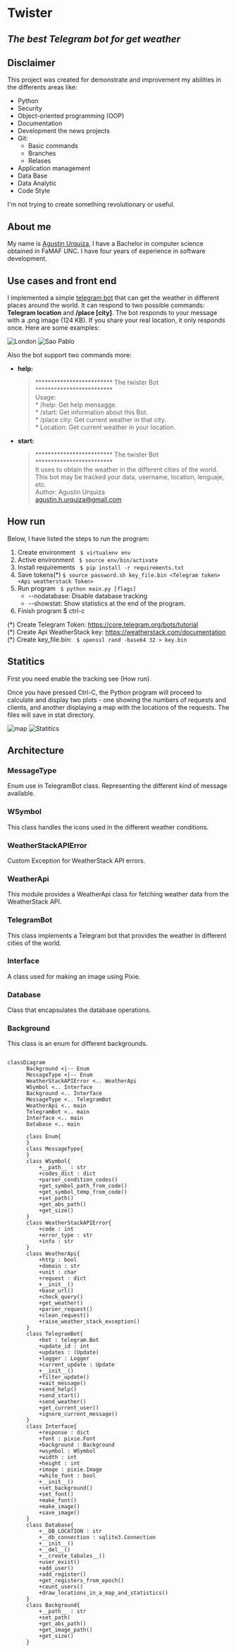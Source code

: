 # Twister
## _The best Telegram bot for get weather_

## Disclaimer

This project was created for demonstrate and improvement my abilities in the differents areas like:
- Python
- Security
- Object-oriented programming (OOP)
- Documentation
- Development the news projects
- Git:
    * Basic commands
    * Branches
    * Relases
- Application management
- Data Base
- Data Analytic
- Code Style

I'm not trying to create something revolutionary or useful.

## About me
My name is [Agustin Urquiza](agustin.h.urquiza@gmail.com), I have a Bachelor in computer science obtained in FaMAF UNC. I have four years of experience in software development.


## Use cases and front end
I implemented a simple [telegram bot](https://t.me/terminator_2000_bot) that can get the weather in different places around the world. It can respond to two possible commands: **Telegram location** and **/place [city]**. The bot responds to your message with a .png image (124 KB). If you share your real location, it only responds once. Here are some examples:


![London](https://github.com/agustinhurquiza/twister/blob/main/examples/1.png)
![Sao Pablo](https://github.com/agustinhurquiza/twister/blob/main/examples/2.png)

Also the bot support two commands more:

- **help:**
    > ************************* The twister Bot *************************\
    > Usage:\
    > \* /help: Get help mensagge.\
    > \* /start: Get information about this Bot.\
    > \* /place city: Get current weather in that city.\
    > \* Location: Get current weather in your location.

- **start:**
    > ************************* The twister Bot *************************\
    > It uses to obtain the weather in the different cities of the world.\
    > This bot may be tracked your data, username, location, lenguaje, etc.\
    > Author: Agustin Urquiza\
    > agustin.h.urquiza@gmail.com

## How run
Below, I have listed the steps to run the program:

1) Create environment ``` $ virtualenv env```
2) Active environment ``` $ source env/bin/activate```
3) Install requirements ``` $ pip install -r requirements.txt```
4) Save tokens(*) ```$ source password.sh key_file.bin <Telegram token> <Api weatherstack Token>```
5) Run program ``` $ python main.py [flags]```
    * --nodatabase: Disable database tracking
    * --showstat: Show statistics at the end of the program.
6) Finish program $ ctrl-c

\(\*\) Create Telegram Token: https://core.telegram.org/bots/tutorial \
\(\*\) Create Api WeatherStack key: https://weatherstack.com/documentation \
\(\*\) Create key_file.bin: ``` $ openssl rand -base64 32 > key.bin```


## Statitics

First you need enable the tracking see (How run).

Once you have pressed Ctrl-C, the Python program will proceed to calculate and display two plots - one showing the numbers of requests and clients, and another displaying a map with the locations of the requests. The files will save in stat directory.

![map](https://github.com/agustinhurquiza/twister/blob/main/examples/map.png)
![Statitics](https://github.com/agustinhurquiza/twister/blob/main/stat/2023-03-13_statistics.png)


## Architecture

### MessageType
Enum use in TelegramBot class. Representing the different kind of message available.

### WSymbol
This class handles the icons used in the different weather conditions.

### WeatherStackAPIError
Custom Exception for WeatherStack API errors.

### WeatherApi
This module provides a WeatherApi class for fetching weather data from the WeatherStack API.

### TelegramBot
This class implements a Telegram bot that provides the weather in different cities of the world.

### Interface
A class used for making an image using Pixie.

### Database
Class that encapsulates the database operations.

### Background
This class is an enum for different backgrounds.

```mermaid

classDiagram
      Background <|-- Enum
      MessageType <|-- Enum
      WeatherStackAPIError <.. WeatherApi
      WSymbol <.. Interface
      Background <.. Interface
      MessageType <.. TelegramBot
      WeatherApi <.. main
      TelegramBot <.. main
      Interface <.. main
      Database <.. main

      class Enum{
      }
      class MessageType{
      }
      class WSymbol{
          +__path__ : str
          +codes_dict : dict
          +parser_condition_codes()
          +get_symbol_path_from_code()
          +get_symbol_temp_from_code()
          +set_path()
          +get_abs_path()
          +get_size()
      }
      class WeatherStackAPIError{
          +code : int
          +error_type : str
          +info : str
      }
      class WeatherApi{
          +http : bool
          +domain : str
          +unit : char
          +request : dict
          +__init__()
          +base_url()
          +check_query()
          +get_weather()
          +parser_request()
          +clean_request()
          +raise_weather_stack_exception()
      }
      class TelegramBot{
          +bot : telegram.Bot
          +update_id : int
          +updates : (Update)
          +logger : Logger
          +current_update : Update
          +__init__()
          +filter_update()
          +wait_message()
          +send_help()
          +send_start()
          +send_weather()
          +get_current_user()
          +ignore_current_message()
      }
      class Interface{
          +response : dict
          +font : pixie.Font
          +background : Background
          +wsymbol : WSymbol
          +width : int
          +height : int
          +image : pixie.Image
          +white_font : bool
          +__init__()
          +set_background()
          +set_font()
          +make_font()
          +make_image()
          +save_image()
      }
      class Database{
          +__DB_LOCATION : str
          +__db_connection : sqlite3.Connection
          +__init__()
          +__del__()
          +__create_tabales__()
          +user_exist()
          +add_user()
          +add_register()
          +get_registers_from_epoch()
          +count_users()
          +draw_locations_in_a_map_and_statistics()
      }
      class Background{
          +__path__ : str
          +set_path(
          +get_abs_path()
          +get_image_path()
          +get_size()
      }
```
